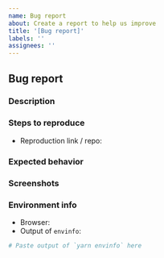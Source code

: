 ```yaml
---
name: Bug report
about: Create a report to help us improve
title: '[Bug report]'
labels: ''
assignees: ''
---
```


<!-- Please fill in relevant information as much as possible. That would be helpful to locate the problem and save us each other's time -->

<!-- If some fields are irrelevant or you are not sure, remove it or mark it as "not related" / not sure" -->

<!-- If you don't follow the template and not providing valid information, we'll close your issue without further reply -->

## Bug report

### Description

<!-- A clear and concise description of what the bug is. -->

### Steps to reproduce

<!-- Steps to reproduce the behavior -->

- Reproduction link / repo:

### Expected behavior

<!-- A clear and concise description of what you expected to happen. -->

### Screenshots

<!-- If applicable, add screenshots to help explain your problem. -->

### Environment info

- Browser:
- Output of `envinfo`:

```bash
# Paste output of `yarn envinfo` here
```
